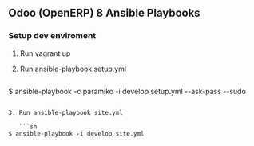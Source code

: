 ## Odoo (OpenERP) 8 Ansible Playbooks

### Setup dev enviroment

1. Run vagrant up
2. Run ansible-playbook setup.yml
 
   ```sh
$ ansible-playbook -c paramiko -i develop setup.yml --ask-pass --sudo
```

3. Run ansible-playbook site.yml

   ```sh
$ ansible-playbook -i develop site.yml 
```
